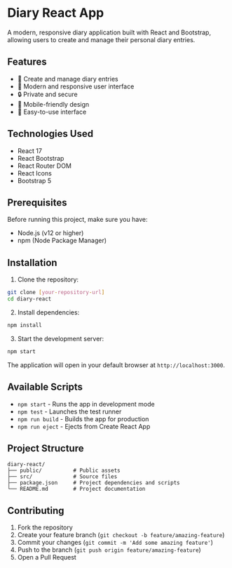 # Diary React App

A modern, responsive diary application built with React and Bootstrap, allowing users to create and manage their personal diary entries.

## Features

- 📝 Create and manage diary entries
- 🎨 Modern and responsive user interface
- 🔒 Private and secure
- 📱 Mobile-friendly design
- 🎯 Easy-to-use interface

## Technologies Used

- React 17
- React Bootstrap
- React Router DOM
- React Icons
- Bootstrap 5

## Prerequisites

Before running this project, make sure you have:

- Node.js (v12 or higher)
- npm (Node Package Manager)

## Installation

1. Clone the repository:
```bash
git clone [your-repository-url]
cd diary-react
```

2. Install dependencies:
```bash
npm install
```

3. Start the development server:
```bash
npm start
```

The application will open in your default browser at `http://localhost:3000`.

## Available Scripts

- `npm start` - Runs the app in development mode
- `npm test` - Launches the test runner
- `npm run build` - Builds the app for production
- `npm run eject` - Ejects from Create React App

## Project Structure

```
diary-react/
├── public/          # Public assets
├── src/             # Source files
├── package.json     # Project dependencies and scripts
└── README.md        # Project documentation
```

## Contributing

1. Fork the repository
2. Create your feature branch (`git checkout -b feature/amazing-feature`)
3. Commit your changes (`git commit -m 'Add some amazing feature'`)
4. Push to the branch (`git push origin feature/amazing-feature`)
5. Open a Pull Request

